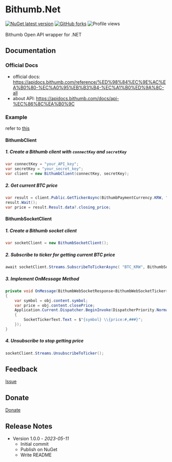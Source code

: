 # Bithumb.Net
[![NuGet latest version](https://badgen.net/nuget/v/Bithumb.Net/latest)](https://nuget.org/packages/Bithumb.Net)
[![GitHub forks](https://badgen.net/github/forks/dongbin300/Bithumb.Net/)](https://GitHub.com/dongbin300/Bithumb.Net/network/)
![Profile views](https://gpvc.arturio.dev/dongbin300)
<br/><br/>
Bithumb Open API wrapper for .NET

## Documentation
### Official Docs
- official docs: https://apidocs.bithumb.com/reference/%ED%98%84%EC%9E%AC%EA%B0%80-%EC%A0%95%EB%B3%B4-%EC%A1%B0%ED%9A%8C-all
- about API: https://apidocs.bithumb.com/docs/api-%EC%86%8C%EA%B0%9C

### Example
refer to [this](https://github.com/dongbin300/Bithumb.Net/blob/main/Bithumb.Net.Examples/MainWindow.xaml.cs)
<br/>
#### BithumbClient
##### 1. Create a Bithumb client with `connectKey` and `secretKey`
```C#
var connectKey = "your_API_key";
var secretKey = "your_secret_key";
var client = new BithumbClient(connectKey, secretKey);
```

##### 2. Get current BTC price
```C#
var result = client.Public.GetTickerAsync(BithumbPaymentCurrency.KRW, "BTC");
result.Wait();
var price = result.Result.data?.closing_price;
```

#### BithumbSocketClient
##### 1. Create a Bithumb socket client
```C#
var socketClient = new BithumbSocketClient();
```

##### 2. Subscribe to ticker for getting current BTC price
```C#
await socketClient.Streams.SubscribeToTickerAsync( "BTC_KRW", BithumbSocketTickInterval.OneHour, OnMessage).ConfigureAwait(false);
```

##### 3. Implement OnMessage Method
```C#
private void OnMessage(BithumbWebSocketResponse<BithumbWebSocketTicker> obj)
{
    var symbol = obj.content.symbol;
    var price = obj.content.closePrice;
    Application.Current.Dispatcher.BeginInvoke(DispatcherPriority.Normal, () =>
    {
        SocketTickerText.Text = $"{symbol} \\{price:#,###}";
    });
}
```

##### 4. Unsubscribe to stop getting price
```C#
socketClient.Streams.UnsubscribeToTicker();
```

## Feedback
[Issue](https://github.com/dongbin300/Bithumb.Net/issues)

## Donate
[Donate](https://www.buymeacoffee.com/psS4YtQ)

## Release Notes
- Version 1.0.0 - _2023-05-11_
  - Initial commit
  - Publish on NuGet
  - Write README
